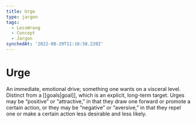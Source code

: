 ```yaml
---
title: Urge
type: jargon
tags:
  - LessWrong
  - Concept
  - Jargon
synchedAt: '2022-08-29T11:16:58.220Z'
---
```


# Urge

An immediate, emotional drive; something one wants on a visceral level. Distinct from a [[goals|goal]], which is an explicit, long-term target. Urges may be “positive” or “attractive,” in that they draw one forward or promote a certain action, or they may be “negative” or “aversive,” in that they repel one or make a certain action less desirable and less likely.

 

